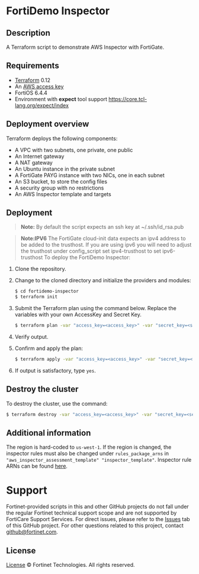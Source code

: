 # FortiDemo Inspector
## Description
  A Terraform script to demonstrate AWS Inspector with FortiGate.

## Requirements
* [Terraform](https://learn.hashicorp.com/terraform/getting-started/install.html) 0.12
* An [AWS access key](https://docs.aws.amazon.com/IAM/latest/UserGuide/id_credentials_access-keys.html#Using_CreateAccessKey)
* FortiOS 6.4.4
* Environment with **expect** tool support https://core.tcl-lang.org/expect/index


## Deployment overview
Terraform deploys the following components:
   - A VPC with two subnets, one private, one public
   - An Internet gateway
   - A NAT gateway
   - An Ubuntu instance in the private subnet
   - A FortiGate PAYG instance with two NICs, one in each subnet
   - An S3 bucket, to store the config files
   - A security group with no restrictions
   - An AWS Inspector template and targets

## Deployment
> **Note:** By default the script expects an ssh key at ~/.ssh/id_rsa.pub

> **Note:IPV6** The FortiGate cloud-init data expects an ipv4 address to be added to the trusthost. If you are using ipv6 you will need to adjust the trusthost under config_script set ipv4-trusthost to set ipv6-trusthost
To deploy the FortiDemo Inspector:

  1. Clone the repository.
  2. Change to the cloned directory and initialize the providers and modules:

     ```sh
     $ cd fortidemo-inspector
     $ terraform init
     ```

  3. Submit the Terraform plan using the command below. Replace the variables with your own AccessKey and Secret Key.

     ```sh
     $ terraform plan -var "access_key=<access_key>" -var "secret_key=<secret_key>" -var "fortidemo_ip=<ip_address>"
     ```

  4. Verify output.
  5. Confirm and apply the plan:

     ```sh
     $ terraform apply -var "access_key=<access_key>" -var "secret_key=<secret_key>" -var "fortidemo_ip=<ip_address>"
     ```

  6. If output is satisfactory, type `yes`.

## Destroy the cluster
To destroy the cluster, use the command:

```sh
$ terraform destroy -var "access_key=<access_key>" -var "secret_key=<secret_key>"
```

## Additional information
The region is hard-coded to `us-west-1`. If the region is changed, the inspector rules must also be changed under `rules_package_arns` in ` "aws_inspector_assessment_template" "inspector_template"`.
Inspector rule ARNs can be found [here](https://docs.aws.amazon.com/inspector/latest/userguide/inspector_rules-arns.html).

# Support
Fortinet-provided scripts in this and other GitHub projects do not fall under the regular Fortinet technical support scope and are not supported by FortiCare Support Services.
For direct issues, please refer to the [Issues](https://github.com/fortinet/demo-extensions/issues) tab of this GitHub project.
For other questions related to this project, contact [github@fortinet.com](mailto:github@fortinet.com).

## License
[License](https://github.com/fortinet/demo-extensions/blob/master/LICENSE) © Fortinet Technologies. All rights reserved.

